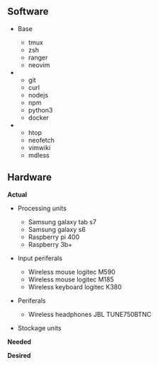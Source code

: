 ## Software
* Base 
	- tmux
	- zsh
	- ranger
	- neovim

* 
	- git
	- curl
	- nodejs
	- npm
	- python3
	- docker

*
	- htop
	- neofetch
	- vimwiki
	- mdless

	
## Hardware
**Actual** 
* Processing units
	- Samsung galaxy tab s7
	- Samsung galaxy s6
	- Raspberry pi 400
	- Raspberry 3b+
	
* Input periferals
	- Wireless mouse logitec M590
	- Wireless mouse logitec M185
	- Wireless keyboard logitec K380

* Periferals
	- Wireless headphones JBL TUNE750BTNC

* Stockage units

**Needed**

**Desired**

